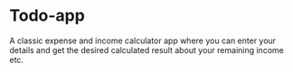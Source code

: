 # Todo-app
A classic expense and income calculator app where you can enter your details and get the desired calculated result about your remaining income etc. 
